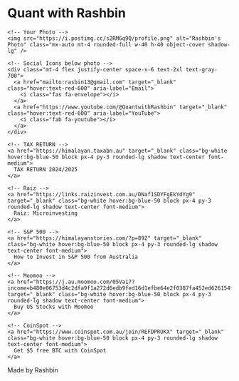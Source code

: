 <!DOCTYPE html>
<html lang="en">

<head>
  <meta charset="UTF-8" />
  <meta name="viewport" content="width=device-width, initial-scale=1.0" />

  <title>Quant with Rashbin</title>
  <script src="https://cdn.tailwindcss.com"></script>
  <!-- Font Awesome for icons -->
  <link rel="stylesheet" href="https://cdnjs.cloudflare.com/ajax/libs/font-awesome/6.4.0/css/all.min.css" />
</head>

<body class="bg-blue-100 text-gray-800 flex flex-col items-center p-4 font-sans min-h-screen">

  <!-- Heading -->
  <div class="text-center mt-10 mb-6">
    <h1 class="text-3xl font-bold">Quant with Rashbin</h1>

    <!-- Your Photo -->
    <img src="https://i.postimg.cc/s2RMGq9Q/profile.png" alt="Rashbin's Photo" class="mx-auto mt-4 rounded-full w-40 h-40 object-cover shadow-lg" />

    <!-- Social Icons below photo -->
    <div class="mt-4 flex justify-center space-x-6 text-2xl text-gray-700">
      <a href="mailto:rasbin13@gmail.com" target="_blank" class="hover:text-red-600" aria-label="Email">
        <i class="fas fa-envelope"></i>
      </a>
      <a href="https://www.youtube.com/@QuantwithRashbin" target="_blank" class="hover:text-red-600" aria-label="YouTube">
        <i class="fab fa-youtube"></i>
      </a>
    </div>
  </div>

  <!-- Link Cards -->
  <div class="space-y-4 w-full max-w-md">

    <!-- TAX RETURN -->
    <a href="https://himalayan.taxabn.au" target="_blank" class="bg-white hover:bg-blue-50 block px-4 py-3 rounded-lg shadow text-center font-medium">
      TAX RETURN 2024/2025
    </a>

    <!-- Raiz -->
    <a href="https://links.raizinvest.com.au/DNaf1SDYFgEkYdYg9" target="_blank" class="bg-white hover:bg-blue-50 block px-4 py-3 rounded-lg shadow text-center font-medium">
      Raiz: Microinvesting
    </a>

    <!-- S&P 500 -->
    <a href="https://himalayanstories.com/?p=892" target="_blank" class="bg-white hover:bg-blue-50 block px-4 py-3 rounded-lg shadow text-center font-medium">
      How to Invest in S&P 500 from Australia
    </a>

    <!-- Moomoo -->
    <a href="https://j.au.moomoo.com/05Va17?income=b480e06753d4c2dfa9f1a272d6edb9fed16d1efbe64e2f0387fa452ed626154f" target="_blank" class="bg-white hover:bg-blue-50 block px-4 py-3 rounded-lg shadow text-center font-medium">
      Buy US Stocks with Moomoo
    </a>

    <!-- CoinSpot -->
    <a href="https://www.coinspot.com.au/join/REFDPRUKX" target="_blank" class="bg-white hover:bg-blue-50 block px-4 py-3 rounded-lg shadow text-center font-medium">
      Get $5 free BTC with CoinSpot
    </a>

  </div>

  <!-- Footer -->
  <footer class="mt-auto py-4 w-full text-center text-gray-600 text-sm">
    Made by Rashbin
  </footer>

</body>

</html>
